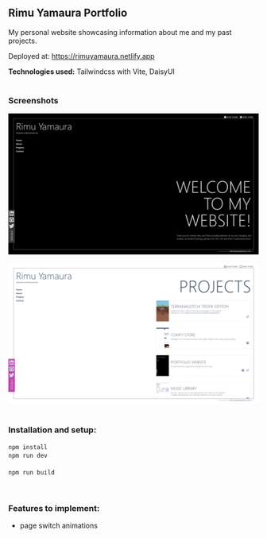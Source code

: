 ## Rimu Yamaura Portfolio

My personal website showcasing information about me and my past projects.

Deployed at: https://rimuyamaura.netlify.app

**Technologies used:** Tailwindcss with Vite, DaisyUI
<br><br>

### Screenshots

![RY Portfolio](/src/assets/portfolio.png)

![RY Portfolio](/src/assets/portfolioLight.png)
<br><br>

### Installation and setup:

```sh
npm install
npm run dev

npm run build
```

<br>

### Features to implement:

- page switch animations
